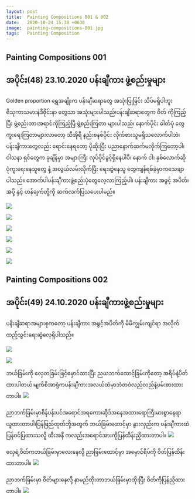 ```yaml
---
layout: post
title:  Painting Compositions 001 & 002
date:   2020-10-24 15:38 +0630
image:  painting-compositions-001.jpg
tags:   Painting Composition
---
```

## Painting Compositions 001
## အပိုင်း(48) 23.10.2020 ပန်းချီကား ဖွဲ့စည်းမှုများ
Golden proportion ရွှေအချိုးက ပန်းချီဆရာတွေ အသုံးပြုခြင်း သိပ်မရှိပါဘူး ဗိသုကာသမားနဲဒီဇိုင်းနာ တွေသာ အသုံးများပါသည်၊ပန်းချီဆရာတွေက ဝိတ် ကိုကြည့်ပြီး ဖွဲ့စည်းတာ၊အရာင်ကိုကြည့်ပြီ ဖွဲ့စည်းကြတာ များပါသည်၊ နောက်ပိုင်း ဓါတ်ပုံ တွေကူးရေးကြတာများလာတော့ သီအိုရီ နည်းစနစ်ပိုင်း လိုက်စားသူမရှိသလောက်ပါဘဲ၊ပန်းချီကားတွေလည်း ရောင်းနေရတော့ ပိုဆိုးပြီး ပညာနောက်ဆက်မလိုက်ကြတော့ပါ၊ ဝါသနာ ရှင်တွေက ခုချိန်မှာ အများကြီး လုပ်ပိုင်ခွင့်ရှိနေပါပီ၊ နောက် ငါး နှစ်လောက်ဆို ပုံကူးရေးနေသူတွေ နဲ့ အလွယ်လမ်းလိုက်ပြီး ရေးဆွဲနေသူ တွေကျန်ရစ်ခဲ့မှာကသေချာပါသည်။ အောက်ပါပန်းချီကားဖွဲ့စည်းပုံတွေလေ့လာကြည့်ပါ၊ ပန်းချီကား အဖွင့် အပိတ်၊အပို့ နှင့် ဟန်ချက်တို့ကို ဆက်လက်ပြသပေးပါမည်။

![]({{site.baseurl}}/img/painting-compositions-001/01.jpg)

![]({{site.baseurl}}/img/painting-compositions-001/02.jpg)

![]({{site.baseurl}}/img/painting-compositions-001/03.jpg)

![]({{site.baseurl}}/img/painting-compositions-001/04.jpg)

![]({{site.baseurl}}/img/painting-compositions-001/05.jpg)

![]({{site.baseurl}}/img/painting-compositions-001/06.jpg)


## Painting Compositions 002
## အပိုင်း(49) 24.10.2020 ပန်းချီကားဖွဲ့စည်းမှုများ
ပနိးချီဆရာအများစုကတော့ ပန်းချီကား အဖွင့်အပိတ်ကို မိမိကျွမ်းကျင်ရာ အလိုက် ထည့်သွင်းရေးဆွဲလေ့ရှိပါသည်။

![]({{site.baseurl}}/img/painting-compositions-002/01.jpg)

![]({{site.baseurl}}/img/painting-compositions-002/02.jpg)

ဘယ်ခြမ်းကို လှေတခြမ်းဖြင့်မှောင်ထားပြီး ညယဘက်ထောင့်ခြမ်းကိုတော့ အရိပ်နဲ့ပိတ်ထားပါတယ်၊မျက်စိအာရုံကပန်းချီကားအလယ်ထဲမှာဘဲတဝဲလည်လည်နဲ့ဖမ်းစားထားတာပါ။
![]({{site.baseurl}}/img/painting-compositions-002/03.jpg)

ညာဘက်ခြမ်းမှာစိန်ပန်းပင်အရောင်အရကော၊ဆိုဒ်အနေအထားရောကြီးမားစွာနေရာယူထားတာပါ၊ပြန်ဖြည်ထုတ်ဘို့အတွက် ဘယ်ခြမ်းထောင့်မှာ နွားလှည်းက ပန်းချီကားထဲ ပြန်ဝင်ပြထားသလိူ ထီးအနီ ကလည်းအရောင်အားကိုပြန်ထိန်းညှိထားတာပါ။
![]({{site.baseurl}}/img/painting-compositions-002/04.jpg)

လှေရဲ့ဝိတ်ကဘယ်ခြမ်းမှာလေးနေလို့ ညာခြမ်းထောင့်မှာ အမှောင်ရိပ်ကို ဝိတ်ပြန်ထိန်းထားတာပါ။
![]({{site.baseurl}}/img/painting-compositions-002/05.jpg)

ညာဘက်ခြမ်းမှာ ဝိတ်များနေလို့ နာမည်ထိုးတာဘယ်ခြမ်းမှာထိုးပြီး ဝိတ်ကိုပြန်ညှိထားတာပါ။
![]({{site.baseurl}}/img/painting-compositions-002/06.jpg)